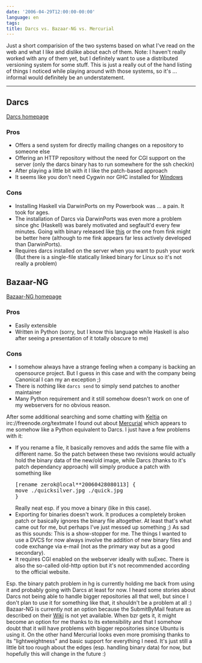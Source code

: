 ```yaml
---
date: '2006-04-29T12:00:00-00:00'
language: en
tags:
title: Darcs vs. Bazaar-NG vs. Mercurial
---
```



Just a short comparision of the two systems based on what I've read on the web and what I like and dislike about each of them. Note: I haven't really worked with any of them yet, but I definitely want to use a distributed versioning system for some stuff. This is just a really out of the hand listing of things I noticed while playing around with those systems, so it's ... informal would definitely be an understatement.



-------------------------------



## Darcs

[Darcs homepage](http://darcs.net/)

### Pros

* Offers a send system for directly mailing changes on a repository to someone else
* Offering an HTTP repository without the need for CGI support on the server (only the darcs binary has to run somewhere for the ssh checkin)
* After playing a little bit with it I like the patch-based approach
* It seems like you don't need Cygwin nor GHC installed for [Windows](http://darcs.net/DarcsWiki/CategoryBinaries#head-c7910dd98302946c671cf63cb62712589b392074)

### Cons

* Installing Haskell via DarwinPorts on my Powerbook was ... a pain. It took for ages.
* The installation of Darcs via DarwinPorts was even more a problem since ghc (Haskell) was barely motivated and segfault'd every few minutes. Going with binary released like [this](http://www.carpetcode.org/get-carpet-darcs.html#darcs) or the one from fink might be better here (although to me fink appears far less actively developed than DarwinPorts).
* Requires darcs installed on the server when you want to push your work (But there is a single-file statically linked binary for Linux so it's not really a problem)


## Bazaar-NG

[Bazaar-NG homepage](http://bazaar-vcs.org/)

### Pros

* Easily extensible
* Written in Python (sorry, but I know this language while Haskell is also after seeing a presentation of it totally obscure to me)

### Cons

* I somehow always have a strange feeling when a company is backing an opensource project. But I guess in this case and with the company being Canonical I can my an exception ;)
* There is nothing like `darcs send` to simply send patches to another maintainer
* Many Python requirement and it still somehow doesn't work on one of my webservers for no obvious reason.


After some additional searching and some chatting with [Keltia](http://www.keltia.net/) on irc://freenode.org/textmate I found out about [Mercurial](http://www.selenic.com/mercurial/) which appears to me somehow like a Python equivalent to Darcs. I just have a few problems with it:

<ul><li>If you rename a file, it basically removes and adds the same file with a different name. So the patch between these two revisions would actually hold the binary data of the new/old image, while Darcs (thanks to it's patch dependancy approach) will simply produce a patch with something like <pre class="code">[rename zerok@local**20060428080113] {<br/>move ./quicksilver.jpg ./quick.jpg<br/>}</pre>Really neat esp. if you move a binary (like in this case).</li>
<li>Exporting for binaries doesn't work. It produces a completely broken patch or basically ignores the binary file altogether. At least that's what came out for me, but perhaps I've just messed up something ;) As sad as this sounds: This is a show-stopper for me. The things I wanted to use a DVCS for now always involve the addition of new binary files and code exchange via e-mail (not as the primary way but as a good secondary).</li>
<li>It requires CGI enabled on the webserver ideally with suExec. There is also the so-called old-http option but it's not recommended according to the official website.</li></ul>

Esp. the binary patch problem in hg is currently holding me back from using it and probably going with Darcs at least for now. I heard some stories about Darcs not being able to handle bigger repositories all that well, but since I don't plan to use it for something like that, it shouldn't be a problem at all :) Bazaar-NG is currently not an option because the SubmitByMail feature as described on their [Wiki](http://bazaar-vcs.org/SubmitByMail) is not yet available. When bzr gets it, it might become an option for me thanks to its extensibility and that I somehow doubt that it will have problems with bigger repositories since Ubuntu is using it. On the other hand Mercurial looks even more promising thanks to its "lightweightness" and basic support for everything I need. It's just still a little bit too rough about the edges (esp. handling binary data) for now, but hopefully this will change in the future :)